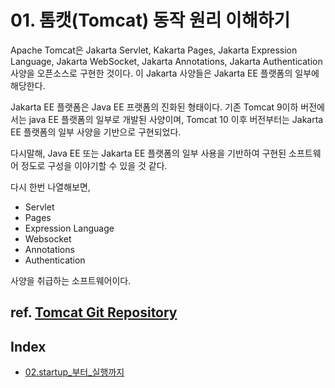 # 01. 톰캣(Tomcat) 동작 원리 이해하기

Apache Tomcat은 Jakarta Servlet, Kakarta Pages, Jakarta Expression Language, Jakarta WebSocket, Jakarta Annotations, Jakarta Authentication 사양을 오픈소스로 구현한 것이다.
이 Jakarta 사양들은 Jakarta EE 플랫폼의 일부에 해당한다.

Jakarta EE 플랫폼은 Java EE 프랫폼의 진화된 형태이다. 기존 Tomcat 9이하 버전에서는 java EE 플랫폼의 일부로 개발된 사양이며, Tomcat 10 이후 버전부터는
Jakarta EE 플랫폼의 일부 사양을 기반으로 구현되었다.

다시말해, Java EE 또는 Jakarta EE 플랫폼의 일부 사용을 기반하여 구현된 소프트웨어 정도로 구성을 이야기할 수 있을 것 같다.

다시 한번 나열해보면,
 - Servlet
 - Pages
 - Expression Language
 - Websocket
 - Annotations
 - Authentication

사양을 취급하는 소프트웨어이다.

ref. [Tomcat Git Repository](https://github.com/apache/tomcat.git)
---
## Index
- [02.startup_부터_실행까지](02.startup_부터_실행까지.md)
